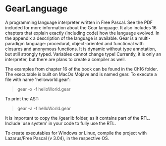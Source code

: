 # GearLanguage
A programming language interpreter written in Free Pascal.
See the PDF included for more information about the Gear language. It also includes 16 chapters that explain exactly (including code) how the language evolved. In the appendix a description of the language is available.
Gear is a multi-paradigm language: procedural, object-oriented and functional with closures and anonymous functions. It is dynamic without type annotation, but still strongly typed. Variables cannot change type! 
Currently, it is only an interpreter, but there are plans to create a compiler as well.

The examples from chapter 16 of the book can be found in the Ch16 folder. The executable is built on MacOs Mojave and is named gear.
To execute a file with name 'helloworld.gear':
> gear -x -f helloWorld.gear

To print the AST:
> gear -a -f helloWorld.gear

It is important to copy the /gearlib folder, as it contains part of the RTL. Include 'use system' in your code to fully use the RTL.

To create executables for Windows or Linux, compile the project with Lazarus/Free Pascal (v 3.04), in the respective OS.
